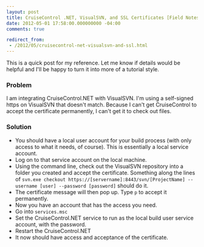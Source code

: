 ```yaml
---
layout: post
title: CruiseControl .NET, VisualSVN, and SSL Certificates [Field Notes]
date: 2012-05-01 17:58:00.000000000 -04:00
comments: true

redirect_from: 
 - /2012/05/cruisecontrol-net-visualsvn-and-ssl.html
---
```

This is a quick post for my reference. Let me know if details would be helpful and I'll be happy to turn it into more of a tutorial style.

### Problem
I am integrating CruiseControl.NET with VisualSVN. I'm using a self-signed https on VisualSVN that doesn't match. Because I can't get CruiseControl to accept the certificate permanently, I can't get it to check out files.

### Solution
* You should have a local user account for your build process (with only access to what it needs, of course). This is essentially a local service account.
* Log on to that service account on the local machine.
* Using the command line, check out the VisualSVN repository into a folder you created and accept the certificate. Something along the lines of `svn.exe checkout https://[servername]:8443/svn/[ProjectName] --username [user] --password [password]` should do it.
* The certificate message will then pop up. Type `p` to accept it permanently.
* Now you have an account that has the access you need.
* Go into `services.msc`
* Set the CruiseControl.NET service to run as the local build user service account, with the password.
* Restart the CruiseControl.NET
* It now should have access and acceptance of the certificate.
